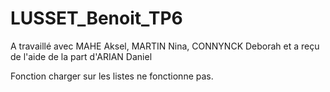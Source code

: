 # LUSSET_Benoit_TP6

A travaillé avec MAHE Aksel, MARTIN Nina, CONNYNCK Deborah et a reçu de l'aide de la part d'ARIAN Daniel

Fonction charger sur les listes ne fonctionne pas.
